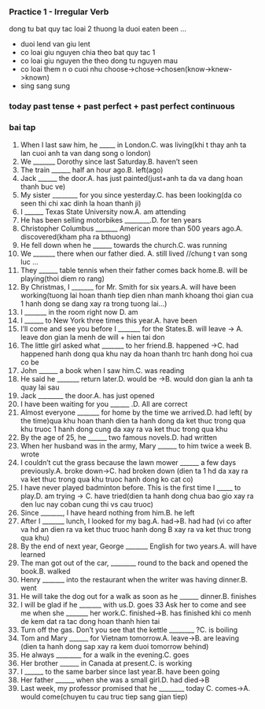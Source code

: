 ### Practice 1 - Irregular Verb 
dong tu bat quy tac loai 2 thuong la duoi eaten been ...
- duoi lend van giu lent
- co loai giu nguyen chia theo bat quy tac 1
- co loai giu nguyen the theo dong tu nguyen mau
- co loai them n o cuoi nhu choose->chose->chosen(know->knew->known)
- sing sang sung
### today past tense + past perfect + past perfect continuous
### bai tap
1. When I last saw him, he _____ in London.C. was living(khi t thay anh ta lan cuoi anh ta van dang song o london)
2. We _______ Dorothy since last Saturday.B. haven’t seen
3. The train ______ half an hour ago.B. left(ago)
4. Jack ______ the door.A. has just painted(just+anh ta da va dang hoan thanh buc ve)
5. My sister ________ for you since yesterday.C. has been looking(da co seen thi chi xac dinh la hoan thanh ji)
6. I ______ Texas State University now.A. am attending
7. He has been selling motorbikes ________.D. for ten years
8. Christopher Columbus _______ American more than 500 years ago.A. discovered(kham pha ra bthuong)
9. He fell down when he ______ towards the church.C. was running
10. We _______ there when our father died. A. still lived
//chung t van song luc ...
11. They ______ table tennis when their father comes back home.B. will be playing(thoi diem ro rang)
12. By Christmas, I _______ for Mr. Smith for six years.A. will have been working(tuong lai hoan thanh tiep dien nhan manh khoang thoi gian cua 1 hanh dong se dang xay ra trong tuong lai...)
13. I _______ in the room right now D. am
14. I ______ to New York three times this year.A. have been
15. I’ll come and see you before I _______ for the States.B. will leave -> A. leave don gian la menh de will + hien tai don
16. The little girl asked what _______ to her friend.B. happened ->C. had happened hanh dong qua khu nay da hoan thanh trc hanh dong hoi cua co be
17. John ______ a book when I saw him.C. was reading
18. He said he _______ return later.D. would be ->B. would don gian la anh ta quay lai sau
19. Jack ________ the door.A. has just opened
20. I have been waiting for you ______ .D. All are correct
21. Almost everyone _______ for home by the time we arrived.D. had left( by the time)qua khu hoan thanh dien ta hanh dong da ket thuc trong qua khu truoc 1 hanh dong cung da xay ra va ket thuc trong qua khu 
22. By the age of 25, he ______ two famous novels.D. had written
23. When her husband was in the army, Mary ______ to him twice a week B. wrote
24. I couldn’t cut the grass because the lawn mower ______ a few days previously.A. broke down->C. had broken down (dien ta 1 hd da xay ra va ket thuc trong qua khu truoc hanh dong ko cat co) 
25. I have never played badminton before. This is the first time I _____ to play.D. am trying -> C. have tried(dien ta hanh dong chua bao gio xay ra den luc nay coban cung thi vs cau truoc)
26. Since _______, I have heard nothing from him.B. he left
27. After I _______ lunch, I looked for my bag.A. had->B. had had (vi co after va hd an dien ra va ket thuc truoc hanh dong B xay ra va ket thuc trong qua khu)
28. By the end of next year, George _______ English for two years.A. will have learned
29. The man got out of the car, ________ round to the back and opened the book.B. walked
30. Henry _______ into the restaurant when the writer was having dinner.B. went
31. He will take the dog out for a walk as soon as he ______ dinner.B. finishes
32. I will be glad if he _______ with us.D. goes
33 Ask her to come and see me when she _______ her work.C. finished->B. has finished khi co menh de kem dat ra tac dong hoan thanh hien tai
34. Turn off the gas. Don’t you see that the kettle ________ ?C. is boiling
35. Tom and Mary ______ for Vietnam tomorrow.A. leave->B. are leaving (dien ta hanh dong sap xay ra kem duoi tomorrow behind)
36. He always ________ for a walk in the evening.C. goes
37. Her brother ______ in Canada at present.C. is working
38. I ______ to the same barber since last year.B. have been going
39. Her father ______ when she was a small girl.D. had died->B
40. Last week, my professor promised that he ________ today C. comes->A. would come(chuyen tu cau truc tiep sang gian tiep)